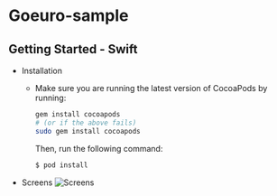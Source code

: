 # Goeuro-sample

## Getting Started - Swift

- Installation
    - Make sure you are running the latest version of CocoaPods by running:
      ```bash
      gem install cocoapods
      # (or if the above fails)
      sudo gem install cocoapods
      ```
      Then, run the following command:

      ```bash
      $ pod install
      ```
      
- Screens
  ![Screens](https://lh3.googleusercontent.com/3xaP7cc8jH1HwgHHaHzcqcvpQ-jOI2qTYW744JyQz8vzN_39iTz_Oi_IzaXkZpEErf6yjJ0keiCWJ_HD92fxggqVWmkDvMKZpsw6w8KaERkxSQtlHXg72iJ_o6fPKOQTOvkoYijy595igGdo33m-MzhFlhtyzRDW7kc8A458hM68m_PPvMvImb6o6idfXPMCXHy6IZBya5pdosmHgJKloKqYjwoTmLJspt0imMbiJrf_nL-ltC7-FuxDpkTJc2Z2B85nsK5V5ae78aG1vWfo81RyOy9vwOCbkNDxuCjnmmKB4bcvjkUBAtr2CRcwBMFXJNdWogSizGD_JTCbAOyPx6QYFSuMl3XkczsXebR1GXYsEPZsZAyZnjY3MEvA9WnQAgB29E_bKMSqzhGVVyg1IEymeinv35ydpX2dxaMdEaLVT_NahBGzn70Ki_5BPIn63Ruw4TEaDy0DDDFCyVYX567FxHLFzSthETK0mWI0HsWI-D6swkB9xCAM6HvN7PFf0lTSDn71VfxCXnItZqLPbn4cV_doy9v7ZDu7kH8a9pM3XueucJrzgTUfZjEWPEtle5nere13A4TnMItv4R4z_LuuM5kq4yCQvIexL9ddTRz6EDke5Fmy=w392-h720-no)
